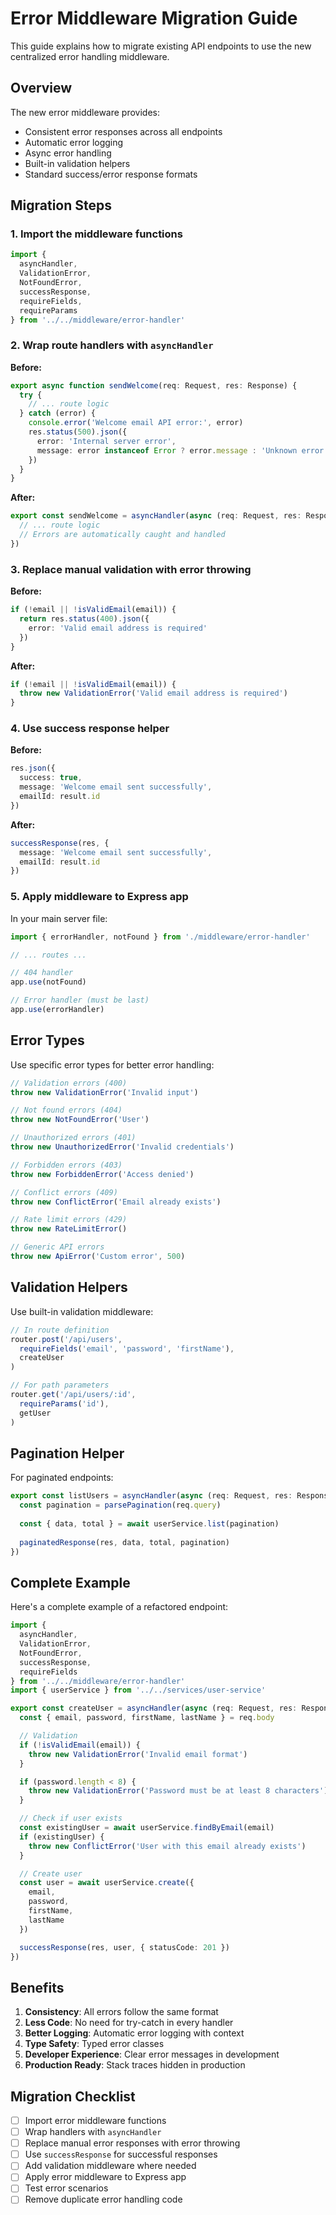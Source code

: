# Error Middleware Migration Guide

This guide explains how to migrate existing API endpoints to use the new centralized error handling middleware.

## Overview

The new error middleware provides:
- Consistent error responses across all endpoints
- Automatic error logging
- Async error handling
- Built-in validation helpers
- Standard success/error response formats

## Migration Steps

### 1. Import the middleware functions

```typescript
import {
  asyncHandler,
  ValidationError,
  NotFoundError,
  successResponse,
  requireFields,
  requireParams
} from '../../middleware/error-handler'
```

### 2. Wrap route handlers with `asyncHandler`

**Before:**
```typescript
export async function sendWelcome(req: Request, res: Response) {
  try {
    // ... route logic
  } catch (error) {
    console.error('Welcome email API error:', error)
    res.status(500).json({
      error: 'Internal server error',
      message: error instanceof Error ? error.message : 'Unknown error'
    })
  }
}
```

**After:**
```typescript
export const sendWelcome = asyncHandler(async (req: Request, res: Response) => {
  // ... route logic
  // Errors are automatically caught and handled
})
```

### 3. Replace manual validation with error throwing

**Before:**
```typescript
if (!email || !isValidEmail(email)) {
  return res.status(400).json({
    error: 'Valid email address is required'
  })
}
```

**After:**
```typescript
if (!email || !isValidEmail(email)) {
  throw new ValidationError('Valid email address is required')
}
```

### 4. Use success response helper

**Before:**
```typescript
res.json({
  success: true,
  message: 'Welcome email sent successfully',
  emailId: result.id
})
```

**After:**
```typescript
successResponse(res, {
  message: 'Welcome email sent successfully',
  emailId: result.id
})
```

### 5. Apply middleware to Express app

In your main server file:

```typescript
import { errorHandler, notFound } from './middleware/error-handler'

// ... routes ...

// 404 handler
app.use(notFound)

// Error handler (must be last)
app.use(errorHandler)
```

## Error Types

Use specific error types for better error handling:

```typescript
// Validation errors (400)
throw new ValidationError('Invalid input')

// Not found errors (404)
throw new NotFoundError('User')

// Unauthorized errors (401)
throw new UnauthorizedError('Invalid credentials')

// Forbidden errors (403)
throw new ForbiddenError('Access denied')

// Conflict errors (409)
throw new ConflictError('Email already exists')

// Rate limit errors (429)
throw new RateLimitError()

// Generic API errors
throw new ApiError('Custom error', 500)
```

## Validation Helpers

Use built-in validation middleware:

```typescript
// In route definition
router.post('/api/users', 
  requireFields('email', 'password', 'firstName'), 
  createUser
)

// For path parameters
router.get('/api/users/:id', 
  requireParams('id'), 
  getUser
)
```

## Pagination Helper

For paginated endpoints:

```typescript
export const listUsers = asyncHandler(async (req: Request, res: Response) => {
  const pagination = parsePagination(req.query)
  
  const { data, total } = await userService.list(pagination)
  
  paginatedResponse(res, data, total, pagination)
})
```

## Complete Example

Here's a complete example of a refactored endpoint:

```typescript
import {
  asyncHandler,
  ValidationError,
  NotFoundError,
  successResponse,
  requireFields
} from '../../middleware/error-handler'
import { userService } from '../../services/user-service'

export const createUser = asyncHandler(async (req: Request, res: Response) => {
  const { email, password, firstName, lastName } = req.body

  // Validation
  if (!isValidEmail(email)) {
    throw new ValidationError('Invalid email format')
  }

  if (password.length < 8) {
    throw new ValidationError('Password must be at least 8 characters')
  }

  // Check if user exists
  const existingUser = await userService.findByEmail(email)
  if (existingUser) {
    throw new ConflictError('User with this email already exists')
  }

  // Create user
  const user = await userService.create({
    email,
    password,
    firstName,
    lastName
  })

  successResponse(res, user, { statusCode: 201 })
})
```

## Benefits

1. **Consistency**: All errors follow the same format
2. **Less Code**: No need for try-catch in every handler
3. **Better Logging**: Automatic error logging with context
4. **Type Safety**: Typed error classes
5. **Developer Experience**: Clear error messages in development
6. **Production Ready**: Stack traces hidden in production

## Migration Checklist

- [ ] Import error middleware functions
- [ ] Wrap handlers with `asyncHandler`
- [ ] Replace manual error responses with error throwing
- [ ] Use `successResponse` for successful responses
- [ ] Add validation middleware where needed
- [ ] Apply error middleware to Express app
- [ ] Test error scenarios
- [ ] Remove duplicate error handling code